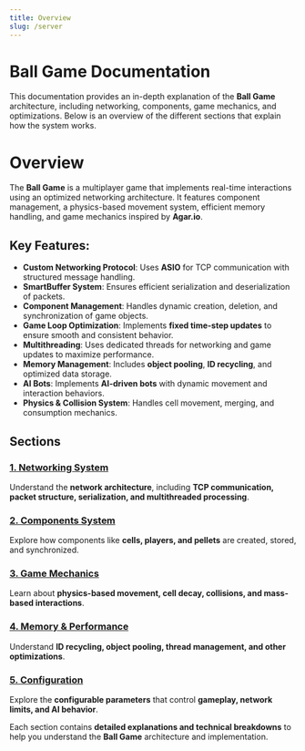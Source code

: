 ```yaml
---
title: Overview
slug: /server
---
```


# Ball Game Documentation

This documentation provides an in-depth explanation of the **Ball Game** architecture, including networking, components, game mechanics, and optimizations. Below is an overview of the different sections that explain how the system works.

# Overview

The **Ball Game** is a multiplayer game that implements real-time interactions using an optimized networking architecture. It features component management, a physics-based movement system, efficient memory handling, and game mechanics inspired by **Agar.io**.

## Key Features:
- **Custom Networking Protocol**: Uses **ASIO** for TCP communication with structured message handling.
- **SmartBuffer System**: Ensures efficient serialization and deserialization of packets.
- **Component Management**: Handles dynamic creation, deletion, and synchronization of game objects.
- **Game Loop Optimization**: Implements **fixed time-step updates** to ensure smooth and consistent behavior.
- **Multithreading**: Uses dedicated threads for networking and game updates to maximize performance.
- **Memory Management**: Includes **object pooling**, **ID recycling**, and optimized data storage.
- **AI Bots**: Implements **AI-driven bots** with dynamic movement and interaction behaviors.
- **Physics & Collision System**: Handles cell movement, merging, and consumption mechanics.

## Sections

### [1. Networking System](./server/network)
Understand the **network architecture**, including **TCP communication, packet structure, serialization, and multithreaded processing**.

### [2. Components System](./server/components)
Explore how components like **cells, players, and pellets** are created, stored, and synchronized.

### [3. Game Mechanics](./server/mechanics)
Learn about **physics-based movement, cell decay, collisions, and mass-based interactions**.

### [4. Memory & Performance](./server/optimizations)
Understand **ID recycling, object pooling, thread management, and other optimizations**.

### [5. Configuration](./server/config)
Explore the **configurable parameters** that control **gameplay, network limits, and AI behavior**.

Each section contains **detailed explanations and technical breakdowns** to help you understand the **Ball Game** architecture and implementation.
